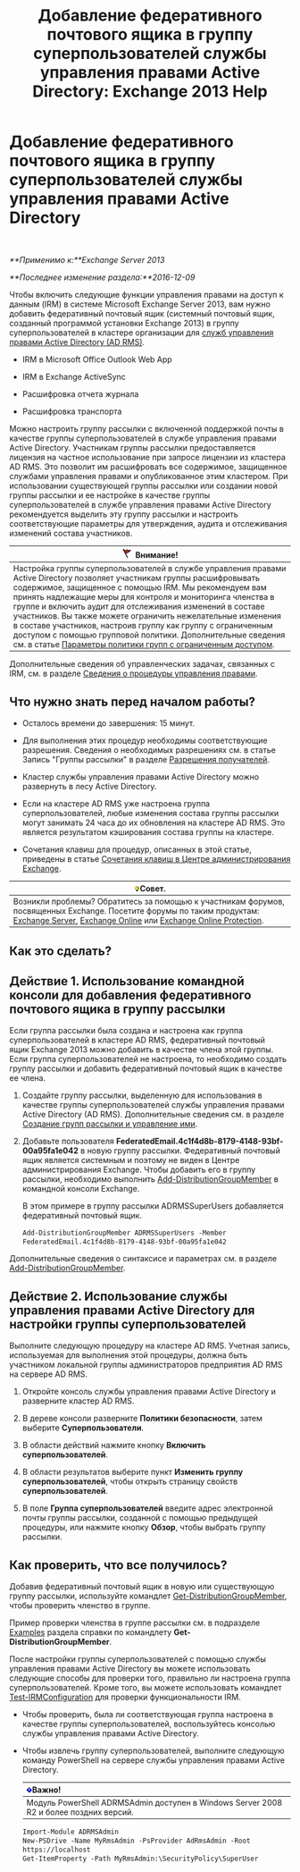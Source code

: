 ﻿---
title: 'Добавление федеративного почтового ящика в группу суперпользователей службы управления правами Active Directory: Exchange 2013 Help'
TOCTitle: Добавление федеративного почтового ящика в группу суперпользователей службы управления правами Active Directory
ms:assetid: 44618df9-54f0-4474-a450-dcba48a02901
ms:mtpsurl: https://technet.microsoft.com/ru-ru/library/Ee424431(v=EXCHG.150)
ms:contentKeyID: 50487934
ms.date: 04/30/2018
mtps_version: v=EXCHG.150
ms.translationtype: HT
---

# Добавление федеративного почтового ящика в группу суперпользователей службы управления правами Active Directory

 

_**Применимо к:**Exchange Server 2013_

_**Последнее изменение раздела:**2016-12-09_

Чтобы включить следующие функции управления правами на доступ к данным (IRM) в системе Microsoft Exchange Server 2013, вам нужно добавить федеративный почтовый ящик (системный почтовый ящик, созданный программой установки Exchange 2013) в группу суперпользователей в кластере организации для [служб управления правами Active Directory (AD RMS)](https://technet.microsoft.com/ru-ru/library/hh831364.aspx).

  - IRM в Microsoft Office Outlook Web App

  - IRM в Exchange ActiveSync

  - Расшифровка отчета журнала

  - Расшифровка транспорта

Можно настроить группу рассылки с включенной поддержкой почты в качестве группы суперпользователей в службе управления правами Active Directory. Участникам группы рассылки предоставляется лицензия на частное использование при запросе лицензии из кластера AD RMS. Это позволит им расшифровать все содержимое, защищенное службами управления правами и опубликованное этим кластером. При использовании существующей группы рассылки или создании новой группы рассылки и ее настройке в качестве группы суперпользователей в службе управления правами Active Directory рекомендуется выделить эту группу рассылки и настроить соответствующие параметры для утверждения, аудита и отслеживания изменений состава участников.

<table>
<thead>
<tr class="header">
<th><img src="images/Dd876857.Caution(EXCHG.150).gif" title="Внимание!" alt="Внимание!" />Внимание!</th>
</tr>
</thead>
<tbody>
<tr class="odd">
<td>Настройка группы суперпользователей в службе управления правами Active Directory позволяет участникам группы расшифровывать содержимое, защищенное с помощью IRM. Мы рекомендуем вам принять надлежащие меры для контроля и мониторинга членства в группе и включить аудит для отслеживания изменений в составе участников. Вы также можете ограничить нежелательные изменения в составе участников, настроив группу как группу с ограниченным доступом с помощью групповой политики. Дополнительные сведения см. в статье <a href="https://technet.microsoft.com/ru-ru/library/cc756802(v=ws.10).aspx">Параметры политики групп с ограниченным доступом</a>.</td>
</tr>
</tbody>
</table>


Дополнительные сведения об управленческих задачах, связанных с IRM, см. в разделе [Сведения о процедуры управления правами](information-rights-management-procedures-exchange-2013-help.md).

## Что нужно знать перед началом работы?

  - Осталось времени до завершения: 15 минут.

  - Для выполнения этих процедур необходимы соответствующие разрешения. Сведения о необходимых разрешениях см. в статье Запись "Группы рассылки" в разделе [Разрешения получателей](recipients-permissions-exchange-2013-help.md).

  - Кластер службы управления правами Active Directory можно развернуть в лесу Active Directory.

  - Если на кластере AD RMS уже настроена группа суперпользователей, любые изменения состава группы рассылки могут занимать 24 часа до их обновления на кластере AD RMS. Это является результатом кэширования состава группы на кластере.

  - Сочетания клавиш для процедур, описанных в этой статье, приведены в статье [Сочетания клавиш в Центре администрирования Exchange](keyboard-shortcuts-in-the-exchange-admin-center-exchange-online-protection-help.md).

<table>
<thead>
<tr class="header">
<th><img src="images/Bb124558.tip(EXCHG.150).gif" title="Совет" alt="Совет" />Совет.</th>
</tr>
</thead>
<tbody>
<tr class="odd">
<td>Возникли проблемы? Обратитесь за помощью к участникам форумов, посвященных Exchange. Посетите форумы по таким продуктам: <a href="https://go.microsoft.com/fwlink/p/?linkid=60612">Exchange Server</a>, <a href="https://go.microsoft.com/fwlink/p/?linkid=267542">Exchange Online</a> или <a href="https://go.microsoft.com/fwlink/p/?linkid=285351">Exchange Online Protection</a>.</td>
</tr>
</tbody>
</table>


## Как это сделать?

## Действие 1. Использование командной консоли для добавления федеративного почтового ящика в группу рассылки

Если группа рассылки была создана и настроена как группа суперпользователей в кластере AD RMS, федеративный почтовый ящик Exchange 2013 можно добавить в качестве члена этой группы. Если группа суперпользователей не настроена, то необходимо создать группу рассылки и добавить федеративный почтовый ящик в качестве ее члена.

1.  Создайте группу рассылки, выделенную для использования в качестве группы суперпользователей службы управления правами Active Directory (AD RMS). Дополнительные сведения см. в разделе [Создание групп рассылки и управление ими](create-and-manage-distribution-groups-exchange-2013-help.md).

2.  Добавьте пользователя **FederatedEmail.4c1f4d8b-8179-4148-93bf-00a95fa1e042** в новую группу рассылки. Федеративный почтовый ящик является системным и поэтому не виден в Центре администрирования Exchange. Чтобы добавить его в группу рассылки, необходимо выполнить [Add-DistributionGroupMember](https://technet.microsoft.com/ru-ru/library/bb124340\(v=exchg.150\)) в командной консоли Exchange.
    
    В этом примере в группу рассылки ADRMSSuperUsers добавляется федеративный почтовый ящик.
    
        Add-DistributionGroupMember ADRMSSuperUsers -Member FederatedEmail.4c1f4d8b-8179-4148-93bf-00a95fa1e042

Дополнительные сведения о синтаксисе и параметрах см. в разделе [Add-DistributionGroupMember](https://technet.microsoft.com/ru-ru/library/bb124340\(v=exchg.150\)).

## Действие 2. Использование службы управления правами Active Directory для настройки группы суперпользователей

Выполните следующую процедуру на кластере AD RMS. Учетная запись, используемая для выполнения этой процедуры, должна быть участником локальной группы администраторов предприятия AD RMS на сервере AD RMS.

1.  Откройте консоль службы управления правами Active Directory и разверните кластер AD RMS.

2.  В дереве консоли разверните **Политики безопасности**, затем выберите **Суперпользователи**.

3.  В области действий нажмите кнопку **Включить суперпользователей**.

4.  В области результатов выберите пункт **Изменить группу суперпользователей**, чтобы открыть страницу свойств **суперпользователей**.

5.  В поле **Группа суперпользователей** введите адрес электронной почты группы рассылки, созданной с помощью предыдущей процедуры, или нажмите кнопку **Обзор**, чтобы выбрать группу рассылки.

## Как проверить, что все получилось?

Добавив федеративный почтовый ящик в новую или существующую группу рассылки, используйте командлет [Get-DistributionGroupMember](https://technet.microsoft.com/ru-ru/library/aa996367\(v=exchg.150\)), чтобы проверить членство в группе.

Пример проверки членства в группе рассылки см. в подразделе [Examples](https://technet.microsoft.com/ru-ru/aa996367\(exchg.150\)#examples) раздела справки по командлету **Get-DistributionGroupMember**.

После настройки группы суперпользователей с помощью службы управления правами Active Directory вы можете использовать следующие способы для проверки того, правильно ли настроена группа суперпользователей. Кроме того, вы можете использовать командлет [Test-IRMConfiguration](https://technet.microsoft.com/ru-ru/library/dd979798\(v=exchg.150\)) для проверки функциональности IRM.

  - Чтобы проверить, была ли соответствующая группа настроена в качестве группы суперпользователей, воспользуйтесь консолью службы управления правами Active Directory.

  - Чтобы извлечь группу суперпользователей, выполните следующую команду PowerShell на сервере службы управления правами Active Directory.
    
    <table>
    <thead>
    <tr class="header">
    <th><img src="images/Dd876857.important(EXCHG.150).gif" title="Важно" alt="Важно" />Важно!</th>
    </tr>
    </thead>
    <tbody>
    <tr class="odd">
    <td>Модуль PowerShell ADRMSAdmin доступен в Windows Server 2008 R2 и более поздних версий.</td>
    </tr>
    </tbody>
    </table>
    
        Import-Module ADRMSAdmin
        New-PSDrive -Name MyRmsAdmin -PsProvider AdRmsAdmin -Root https://localhost 
        Get-ItemProperty -Path MyRmsAdmin:\SecurityPolicy\SuperUser

